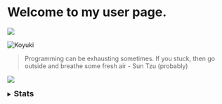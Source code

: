 # Welcome to my user page.
![](https://komarev.com/ghpvc/?username=Jangsoodlor&color=ffba42)

![Koyuki](https://steamuserimages-a.akamaihd.net/ugc/2029473162814419636/135C8C84A90B7D7894D3B7E2946737CDA26D15EF/?imw=637&imh=358&ima=fit&impolicy=Letterbox&imcolor=%23000000&letterbox=true)

> Programming can be exhausting sometimes. If you stuck, then go outside and breathe some fresh air - Sun Tzu (probably)

![](https://skillicons.dev/icons?i=python,html,css,git,powershell,vscode,vim,md,ps)


<details>
<summary><font size = 4><b>Stats</b></font></summary><br>
<a href = "https://github.com/anuraghazra/github-readme-stats"><img src = "https://github-readme-stats.vercel.app/api/top-langs/?username=Jangsoodlor&theme=yeblu"></a>
<a href = "https://github.com/DenverCoder1/github-readme-streak-stats"><img src = "https://streak-stats.demolab.com?user=Jangsoodlor&theme=yeblu&hide_border=true"></a>
</details>